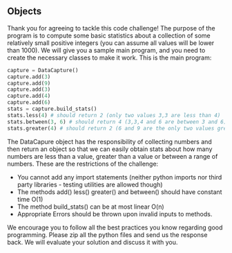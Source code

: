 ## Objects

Thank you for agreeing to tackle this code challenge! The purpose of the program is to
compute some basic statistics about a collection of some relatively small positive integers
(you can assume all values will be lower than 1000). We will give you a sample main
program, and you need to create the necessary classes to make it work. This is the main
program:
```python
capture = DataCapture()
capture.add(3)
capture.add(9)
capture.add(3)
capture.add(4)
capture.add(6)
stats = capture.build_stats()
stats.less(4) # should return 2 (only two values 3,3 are less than 4)
stats.between(3, 6) # should return 4 (3,3,4 and 6 are between 3 and 6)
stats.greater(4) # should return 2 (6 and 9 are the only two values greater than 4)
```

The DataCapure object has the responsibility of collecting numbers and then return an object so
that we can easily obtain stats about how many numbers are less than a value, greater than a
value or between a range of numbers.
These are the restrictions of the challenge:
* You cannot add any import statements (neither python imports nor third party libraries -
testing utilities are allowed though)
* The methods add() less() greater() and between() should have constant time O(1)
* The method build_stats() can be at most linear O(n)
* Appropriate Errors should be thrown upon invalid inputs to methods.

We encourage you to follow all the best practices you know regarding good programming.
Please zip all the python files and send us the response back. We will evaluate your solution
and discuss it with you.